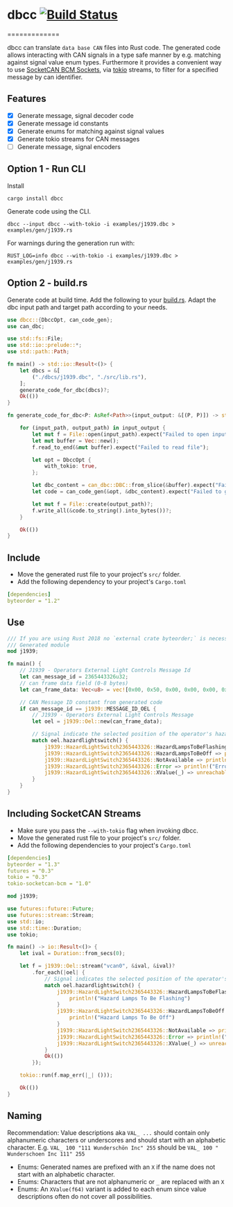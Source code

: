 # dbcc [![Build Status](https://travis-ci.org/marcelbuesing/dbcc.svg?branch=dev)](https://travis-ci.org/marcelbuesing/dbcc)
=============

dbcc can translate `data base CAN` files into Rust code.
The generated code allows interacting with CAN signals in a type safe manner by e.g. matching against signal value enum types.
Furthermore it provides a convenient way to use [SocketCAN BCM Sockets](https://crates.io/crates/tokio-socketcan-bcm), via [tokio](https://crates.io/crates/tokio) streams, to filter for a specified message by can identifier.

## Features
- [x] Generate message, signal decoder code
- [x] Generate message id constants
- [x] Generate enums for matching against signal values
- [x] Generate tokio streams for CAN messages
- [ ] Generate message, signal encoders

## Option 1 - Run CLI

Install
```
cargo install dbcc
```

Generate code using the CLI.
```
dbcc --input dbcc --with-tokio -i examples/j1939.dbc > examples/gen/j1939.rs
```

For warnings during the generation run with:

```
RUST_LOG=info dbcc --with-tokio -i examples/j1939.dbc > examples/gen/j1939.rs
```

## Option 2 - build.rs

Generate code at build time. Add the following to your [build.rs](https://doc.rust-lang.org/cargo/reference/build-scripts.html).
Adapt the dbc input path and target path according to your needs.


```Rust
use dbcc::{DbccOpt, can_code_gen};
use can_dbc;

use std::fs::File;
use std::io::prelude::*;
use std::path::Path;

fn main() -> std::io::Result<()> {
    let dbcs = &[
        ("./dbcs/j1939.dbc", "./src/lib.rs"),
    ];
    generate_code_for_dbc(dbcs)?;
    Ok(())
}

fn generate_code_for_dbc<P: AsRef<Path>>(input_output: &[(P, P)]) -> std::io::Result<()> {

    for (input_path, output_path) in input_output {
        let mut f = File::open(input_path).expect("Failed to open input file");
        let mut buffer = Vec::new();
        f.read_to_end(&mut buffer).expect("Failed to read file");

        let opt = DbccOpt {
            with_tokio: true,
        };

        let dbc_content = can_dbc::DBC::from_slice(&buffer).expect("Failed to read DBC file");
        let code = can_code_gen(&opt, &dbc_content).expect("Failed to generate rust code");

        let mut f = File::create(output_path)?;
        f.write_all(&code.to_string().into_bytes())?;
    }

    Ok(())
}
```

## Include
- Move the generated rust file to your project's `src/` folder.
- Add the following dependency to your project's `Cargo.toml`
```YAML
[dependencies]
byteorder = "1.2"
```

## Use
```Rust
/// If you are using Rust 2018 no `external crate byteorder;` is necessary
/// Generated module
mod j1939;

fn main() {
    // J1939 - Operators External Light Controls Message Id
    let can_message_id = 2365443326u32;
    // can frame data field (0-8 bytes)
    let can_frame_data: Vec<u8> = vec![0x00, 0x50, 0x00, 0x00, 0x00, 0x00, 0x00, 0x00];

    // CAN Message ID constant from generated code
    if can_message_id == j1939::MESSAGE_ID_OEL {
        // J1939 - Operators External Light Controls Message
        let oel = j1939::Oel::new(can_frame_data);

        // Signal indicate the selected position of the operator's hazard light switch.
        match oel.hazardlightswitch() {
            j1939::HazardLightSwitch2365443326::HazardLampsToBeFlashing => println!("Hazard Lamps To Be Flashing"),
            j1939::HazardLightSwitch2365443326::HazardLampsToBeOff => println!("Hazard Lamps To Be Off"),
            j1939::HazardLightSwitch2365443326::NotAvailable => println!("Not available"),
            j1939::HazardLightSwitch2365443326::Error => println!("Error"),
            j1939::HazardLightSwitch2365443326::XValue(_) => unreachable!(),
        }
    }
}
```

## Including SocketCAN Streams
- Make sure you pass the `--with-tokio` flag when invoking dbcc.
- Move the generated rust file to your project's `src/` folder.
- Add the following dependencies to your project's `Cargo.toml`
```YAML
[dependencies]
byteorder = "1.3"
futures = "0.3"
tokio = "0.3"
tokio-socketcan-bcm = "1.0"
```

```Rust
mod j1939;

use futures::future::Future;
use futures::stream::Stream;
use std::io;
use std::time::Duration;
use tokio;

fn main() -> io::Result<()> {
    let ival = Duration::from_secs(0);

    let f = j1939::Oel::stream("vcan0", &ival, &ival)?
        .for_each(|oel| {
            // Signal indicates the selected position of the operator's hazard light switch.
            match oel.hazardlightswitch() {
                j1939::HazardLightSwitch2365443326::HazardLampsToBeFlashing => {
                    println!("Hazard Lamps To Be Flashing")
                }
                j1939::HazardLightSwitch2365443326::HazardLampsToBeOff => {
                    println!("Hazard Lamps To Be Off")
                }
                j1939::HazardLightSwitch2365443326::NotAvailable => println!("Not available"),
                j1939::HazardLightSwitch2365443326::Error => println!("Error"),
                j1939::HazardLightSwitch2365443326::XValue(_) => unreachable!(),
            }
            Ok(())
        });

    tokio::run(f.map_err(|_| ()));

    Ok(())
}
```

## Naming
Recommendation: Value descriptions aka `VAL_ ...` should contain only
alphanumeric characters or underscores and should start with an alphabetic character.
E.g. `VAL_ 100 "111 Wunderschön Inc" 255` should be `VAL_ 100 " Wunderschoen Inc 111" 255`

- Enums: Generated names are prefixed with an `X` if the name does not start with an alphabetic character.
- Enums: Characters that are not alphanumeric or `_` are replaced with an `X`
- Enums: An `XValue(f64)` variant is added to each enum since value descriptions often do not cover all possibilities.
